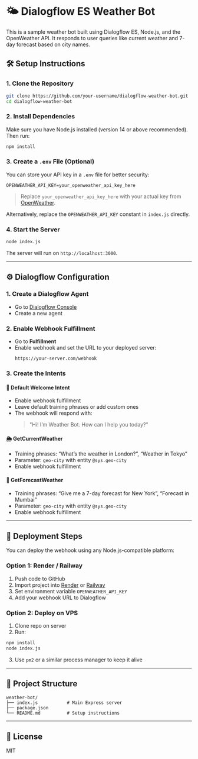 
# 🌤️ Dialogflow ES Weather Bot

This is a sample weather bot built using Dialogflow ES, Node.js, and the OpenWeather API. It responds to user queries like current weather and 7-day forecast based on city names.

## 🛠️ Setup Instructions

### 1. Clone the Repository

```bash
git clone https://github.com/your-username/dialogflow-weather-bot.git
cd dialogflow-weather-bot
```

### 2. Install Dependencies

Make sure you have Node.js installed (version 14 or above recommended). Then run:

```bash
npm install
```

### 3. Create a `.env` File (Optional)

You can store your API key in a `.env` file for better security:

```env
OPENWEATHER_API_KEY=your_openweather_api_key_here
```

> Replace `your_openweather_api_key_here` with your actual key from [OpenWeather](https://openweathermap.org/api).

Alternatively, replace the `OPENWEATHER_API_KEY` constant in `index.js` directly.

### 4. Start the Server

```bash
node index.js
```

The server will run on `http://localhost:3000`.

---

## ⚙️ Dialogflow Configuration

### 1. Create a Dialogflow Agent

- Go to [Dialogflow Console](https://dialogflow.cloud.google.com/)
- Create a new agent

### 2. Enable Webhook Fulfillment

- Go to **Fulfillment**
- Enable webhook and set the URL to your deployed server:
  ```
  https://your-server.com/webhook
  ```

### 3. Create the Intents

#### 🤖 Default Welcome Intent
- Enable webhook fulfillment
- Leave default training phrases or add custom ones
- The webhook will respond with:
  > "Hi! I’m Weather Bot. How can I help you today?"

#### 🌦️ GetCurrentWeather
- Training phrases: “What’s the weather in London?”, “Weather in Tokyo”
- Parameter: `geo-city` with entity `@sys.geo-city`
- Enable webhook fulfillment

#### 📅 GetForecastWeather
- Training phrases: “Give me a 7-day forecast for New York”, “Forecast in Mumbai”
- Parameter: `geo-city` with entity `@sys.geo-city`
- Enable webhook fulfillment

---

## 🚀 Deployment Steps

You can deploy the webhook using any Node.js-compatible platform:

### Option 1: Render / Railway

1. Push code to GitHub
2. Import project into [Render](https://render.com/) or [Railway](https://railway.app/)
3. Set environment variable `OPENWEATHER_API_KEY`
4. Add your webhook URL to Dialogflow

### Option 2: Deploy on VPS

1. Clone repo on server
2. Run:
```bash
npm install
node index.js
```
3. Use `pm2` or a similar process manager to keep it alive

---

## 📂 Project Structure

```
weather-bot/
├── index.js           # Main Express server
├── package.json
└── README.md          # Setup instructions
```

---

## 📄 License

MIT

